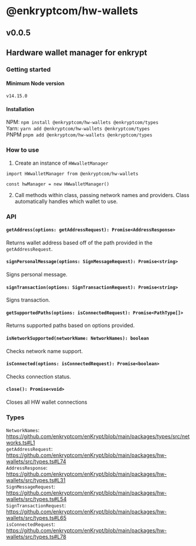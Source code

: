 # @enkryptcom/hw-wallets

## v0.0.5

## Hardware wallet manager for enkrypt

### Getting started

#### Minimum Node version

`v14.15.0`

#### Installation

NPM: `npm install @enkryptcom/hw-wallets @enkryptcom/types`  
Yarn: `yarn add @enkryptcom/hw-wallets @enkryptcom/types`  
PNPM `pnpm add @enkryptcom/hw-wallets @enkryptcom/types`

### How to use

1. Create an instance of `HWwalletManager`

```
import HWwalletManager from @enkryptcom/hw-wallets

const hwManager = new HWwalletManager()
```

2. Call methods within class, passing network names and providers. Class automatically handles which wallet to use.

### API

#### `getAddress(options: getAddressRequest): Promise<AddressResponse>`

Returns wallet address based off of the path provided in the `getAddressRequest`.

#### `signPersonalMessage(options: SignMessageRequest): Promise<string>`

Signs personal message.

#### `signTransaction(options: SignTransactionRequest): Promise<string>`

Signs transaction.

#### `getSupportedPaths(options: isConnectedRequest): Promise<PathType[]>`

Returns supported paths based on options provided.

#### `isNetworkSupported(networkName: NetworkNames): boolean`

Checks network name support.

#### `isConnected(options: isConnectedRequest): Promise<boolean>`

Checks connection status.

#### `close(): Promise<void>`

Closes all HW wallet connections

### Types

`NetworkNames`: https://github.com/enkryptcom/enKrypt/blob/main/packages/types/src/networks.ts#L1  
`getAddressRequest`: https://github.com/enkryptcom/enKrypt/blob/main/packages/hw-wallets/src/types.ts#L74  
`AddressResponse`: https://github.com/enkryptcom/enKrypt/blob/main/packages/hw-wallets/src/types.ts#L31  
`SignMessageRequest`: https://github.com/enkryptcom/enKrypt/blob/main/packages/hw-wallets/src/types.ts#L54  
`SignTransactionRequest`: https://github.com/enkryptcom/enKrypt/blob/main/packages/hw-wallets/src/types.ts#L65  
`isConnectedRequest`: https://github.com/enkryptcom/enKrypt/blob/main/packages/hw-wallets/src/types.ts#L78
